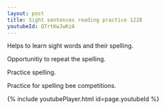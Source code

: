 ```yaml
---
layout: post
title: Sight sentences reading practice 1228
youtubeId: QTrtKwJwKzA
---
```

 
 
Helps to learn sight words and their spelling.

Opportunitiy to repeat the spelling. 

Practice spelling. 
 
Practice for spelling bee competitions. 
 
{% include youtubePlayer.html id=page.youtubeId %}
 
 
